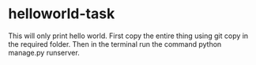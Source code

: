 # helloworld-task
This will only print hello world.
First copy the entire thing using git copy in the required folder. Then in the terminal run the command python manage.py runserver.
